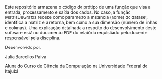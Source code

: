 Este repositório armazena o código do prótipo de uma função que visa a entrada, processamento e saída dos dados. No caso, a função MatrizDeGrafos recebe como parâmetro a instância (nome)
do dataset, identifica a matriz e a retorna, bem como a sua dimensão (número de linhas e colunas). Uma explicação detalhada a respeito do desenvolvimento deste software está no documento PDF
do relatório requisitado pelo docente responsável pela disciplina. 

Desenvolvido por:

Julia Barcellos Paiva

Aluna do Curso de Ciência da Computação na Universidade Federal de Itajubá
